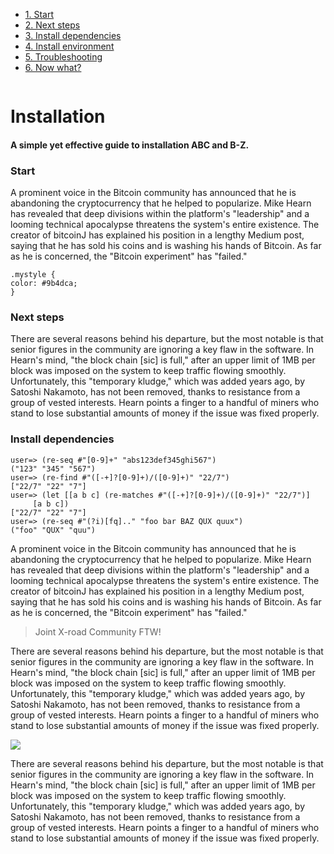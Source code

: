 <main class="container">
  <div class="row">
    <aside class="column">
      <ul class="read-more">
        <li><a href="#start">1. Start</a></li>
        <li><a href="#next-steps">2. Next steps</a></li>
        <li><a href="#install-dependencies">3. Install dependencies</a></li>
        <li><a href="#">4. Install environment</a></li>
        <li><a href="#">5. Troubleshooting</a></li>
        <li><a href="#">6. Now what?</a></li>
      </ul>
    </aside>
    <div class="column column-75 main-content">
      <h1>Installation</h1>
      <h4>A simple yet effective guide to installation ABC and B-Z.</h4>
      <h3 id="start">Start</h3>
      <p>A prominent voice in the Bitcoin community has announced that he is abandoning the cryptocurrency that he helped to popularize. Mike Hearn has revealed that deep divisions within the platform's "leadership" and a looming technical apocalypse threatens the system's entire existence. The creator of bitcoinJ has explained his position in a lengthy Medium post, saying that he has sold his coins and is washing his hands of Bitcoin. As far as he is concerned, the "Bitcoin experiment" has "failed."</p>
      <pre><code>.mystyle {
color: #9b4dca;
}</code></pre>
      <h3 id="next-steps">Next steps</h3>
      <p>There are several reasons behind his departure, but the most notable is that senior figures in the community are ignoring a key flaw in the software. In Hearn's mind, "the block chain [sic] is full," after an upper limit of 1MB per block was imposed on the system to keep traffic flowing smoothly. Unfortunately, this "temporary kludge," which was added years ago, by Satoshi Nakamoto, has not been removed, thanks to resistance from a group of vested interests. Hearn points a finger to a handful of miners who stand to lose substantial amounts of money if the issue was fixed properly.</p>
      <h3 id="install-dependencies">Install dependencies</h3>
      <pre><code>user=> (re-seq #"[0-9]+" "abs123def345ghi567")
("123" "345" "567")
user=> (re-find #"([-+]?[0-9]+)/([0-9]+)" "22/7")
["22/7" "22" "7"]
user=> (let [[a b c] (re-matches #"([-+]?[0-9]+)/([0-9]+)" "22/7")]
     [a b c])
["22/7" "22" "7"]
user=> (re-seq #"(?i)[fq].." "foo bar BAZ QUX quux")
("foo" "QUX" "quu")</code></pre>
      <p>A prominent voice in the Bitcoin community has announced that he is abandoning the cryptocurrency that he helped to popularize. Mike Hearn has revealed that deep divisions within the platform's "leadership" and a looming technical apocalypse threatens the system's entire existence. The creator of bitcoinJ has explained his position in a lengthy Medium post, saying that he has sold his coins and is washing his hands of Bitcoin. As far as he is concerned, the "Bitcoin experiment" has "failed."</p>
      <blockquote>Joint X-road Community FTW!</blockquote>
      <p>There are several reasons behind his departure, but the most notable is that senior figures in the community are ignoring a key flaw in the software. In Hearn's mind, "the block chain [sic] is full," after an upper limit of 1MB per block was imposed on the system to keep traffic flowing smoothly. Unfortunately, this "temporary kludge," which was added years ago, by Satoshi Nakamoto, has not been removed, thanks to resistance from a group of vested interests. Hearn points a finger to a handful of miners who stand to lose substantial amounts of money if the issue was fixed properly.</p><img src="http://lorempixel.com/800/400/technics">
      <p>There are several reasons behind his departure, but the most notable is that senior figures in the community are ignoring a key flaw in the software. In Hearn's mind, "the block chain [sic] is full," after an upper limit of 1MB per block was imposed on the system to keep traffic flowing smoothly. Unfortunately, this "temporary kludge," which was added years ago, by Satoshi Nakamoto, has not been removed, thanks to resistance from a group of vested interests. Hearn points a finger to a handful of miners who stand to lose substantial amounts of money if the issue was fixed properly.</p>
    </div>
  </div>
</main>
